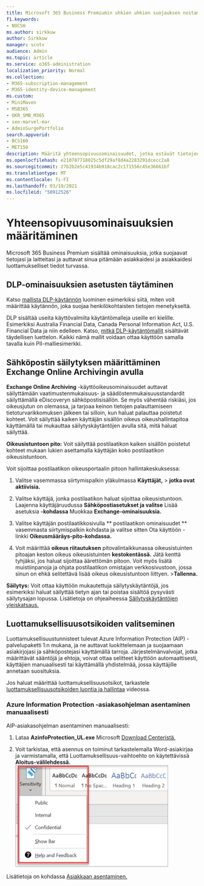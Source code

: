 ```yaml
---
title: Microsoft 365 Business Premiumin uhkien uhkien suojauksen nostaminen
f1.keywords:
- NOCSH
ms.author: sirkkuw
author: Sirkkuw
manager: scotv
audience: Admin
ms.topic: article
ms.service: o365-administration
localization_priority: Normal
ms.collection:
- M365-subscription-management
- M365-identity-device-management
ms.custom:
- MiniMaven
- MSB365
- OKR_SMB_M365
- seo-marvel-mar
- AdminSurgePortfolio
search.appverid:
- BCS160
- MET150
description: Määritä yhteensopivuusominaisuudet, jotka estävät tietojen menettämisen ja auttavat pitämään asiakkaidesi ja asiakkaidesi luottamukselliset tiedot turvassa.
ms.openlocfilehash: e210787718025c5df29af8d4a2283291dcecc2a8
ms.sourcegitcommit: 27b2b2e5c41934b918cac2c171556c45e36661bf
ms.translationtype: MT
ms.contentlocale: fi-FI
ms.lasthandoff: 03/19/2021
ms.locfileid: "50912526"
---
```

# <a name="set-up-compliance-features"></a>Yhteensopivuusominaisuuksien määritäminen

Microsoft 365 Business Premium sisältää ominaisuuksia, jotka suojaavat tietojasi ja laitteitasi ja auttavat sinua pitämään asiakkaidesi ja asiakkaidesi luottamukselliset tiedot turvassa.

## <a name="set-up-dlp-features"></a>DLP-ominaisuuksien asetusten täytäminen

Katso [mallista DLP-käytännön](../compliance/create-a-dlp-policy-from-a-template.md) luominen esimerkiksi siitä, miten voit määrittää käytännön, joka suojaa henkilökohtaisten tietojen menetykseltä. 
  
DLP sisältää useita käyttövalmiita käytäntömalleja useille eri kielille. Esimerkiksi Australia Financial Data, Canada Personal Information Act, U.S. Financial Data ja niin edelleen. Katso, [mitkä DLP-käytäntömallit](../compliance/what-the-dlp-policy-templates-include.md) sisältävät täydellisen luettelon. Kaikki nämä mallit voidaan ottaa käyttöön samalla tavalla kuin PII-malliesimerkki. 
  
## <a name="set-up-email-retention-with-exchange-online-archiving"></a>Sähköpostin säilytyksen määrittäminen Exchange Online Archivingin avulla

 **Exchange Online Archiving** -käyttöoikeusominaisuudet auttavat säilyttämään vaatimustenmukaisuus- ja säädöstenmukaisuusstandardit säilyttämällä eDiscoveryn sähköpostisisällön. Se myös vähentää riskiäsi, jos oikeusjutun on olemassa, ja tarjoaa keinon tietojen palauttamiseen tietoturvarikkomuksen jälkeen tai silloin, kun haluat palauttaa poistetut kohteet. Voit säilyttää kaiken käyttäjän sisällön oikeus oikeushallintapitoa käyttämällä tai mukauttaa säilytyskäytäntöjen avulla sitä, mitä haluat säilyttää.
  
**Oikeusistuntoon pito:** Voit säilyttää postilaatikon kaiken sisällön poistetut kohteet mukaan lukien asettamalla käyttäjän koko postilaatikon oikeusistuntoon. 
    
Voit sijoittaa postilaatikon oikeusportaalin pitoon hallintakeskuksessa:
    
1. Valitse vasemmassa siirtymispalkin yläkulmassa **Käyttäjät,** \> **jotka ovat aktiivisia.**
    
2. Valitse käyttäjä, jonka postilaatikon haluat sijoittaa oikeusistuntoon. Laajenna käyttäjäruudussa **Sähköpostiasetukset ja valitse** Lisää asetuksia **-kohdassa** Muokkaa **Exchange-ominaisuuksia.**
    
3. Valitse käyttäjän postilaatikkosivulla ** postilaatikon ominaisuudet ** vasemmasta siirtymispalkin kohdasta ja valitse sitten Ota käyttöön -linkki **Oikeusmääräys-pito-kohdassa.** 
    
4. Voit määrittää **oikeus riitautuksen** pitovalintaikkunassa oikeusistuinten pitoajan keston oikeus oikeusistuinten **kestokentässä.** Jätä kenttä tyhjäksi, jos haluat sijoittaa äärettömän pitoon. Voit myös lisätä muistiinpanoja ja ohjata postilaatikon omistajan verkkosivustoon, jossa sinun on ehkä selitettävä lisää oikeus oikeusistuntoon liittyen. \>**Tallenna.**
    
**Säilytys:** Voit ottaa käyttöön mukautettuja säilytyskäytäntöjä, jos esimerkiksi haluat säilyttää tietyn ajan tai poistaa sisältöä pysyvästi säilytysajan lopussa. Lisätietoja on ohjeaiheessa [Säilytyskäytäntöjen yleiskatsaus.](../compliance/retention.md)

## <a name="set-up-sensitivity-labels"></a>Luottamuksellisuusotsikoiden valitseminen

Luottamuksellisuustunnisteet tulevat Azure Information Protection (AIP) -palvelupaketti 1:n mukana, ja ne auttavat luokittelemaan ja suojaamaan asiakirjojasi ja sähköpostejasi käyttämällä tarroja. Järjestelmänvalvojat, jotka määrittävät sääntöjä ja ehtoja, voivat ottaa selitteet käyttöön automaattisesti, käyttäjien manuaalisesti tai käyttämällä yhdistelmää, jossa käyttäjille annetaan suosituksia.

Jos haluat määrittää luottamuksellisuusotsikot, tarkastele [luottamuksellisuusotsikoiden luontia ja hallintaa](https://support.microsoft.com/office/2fb96b54-7dd2-4f0c-ac8d-170790d4b8b9) videossa.



### <a name="install-the-azure-information-protection-client-manually"></a>Azure Information Protection -asiakasohjelman asentaminen manuaalisesti

AIP-asiakasohjelman asentaminen manuaalisesti:

1. Lataa **AzinfoProtection_UL.exe** Microsoft [Download Centeristä.](https://www.microsoft.com/download/details.aspx?id=53018)
 
2. Voit tarkistaa, että asennus on toiminut tarkastelemalla Word-asiakirjaa ja varmistamalla, että Luottamuksellisuus-vaihtoehto  on käytettävissä **Aloitus-välilehdessä.**
<br/>![Word-asiakirjan avattava Suojaus-välilehti.](../media/word-sensitivity.png)

Lisätietoja on kohdassa [Asiakkaan asentaminen.](/azure/information-protection/infoprotect-tutorial-step3)